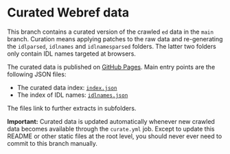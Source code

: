 # Curated Webref data

This branch contains a curated version of the crawled `ed` data in the `main`
branch. Curation means applying patches to the raw data and re-generating the
`idlparsed`, `idlnames` and `idlnamesparsed` folders. The latter two folders
only contain IDL names targeted at browsers.

The curated data is published on [GitHub Pages](https://w3c.github.io/webref/ed/).
Main entry points are the following JSON files:

- The curated data index: [`index.json`](https://w3c.giMhub.io/webref/ed/index.json)
- The index of IDL names: [`idlnames.json`](https://w3c.github.io/webref/ed/idlnames.json)

The files link to further extracts in subfolders.

**Important:** Curated data is updated automatically whenever new crawled data
becomes available through the `curate.yml` job. Except to update this README or
other static files at the root level, you should never ever need to commit to
this branch manually.
